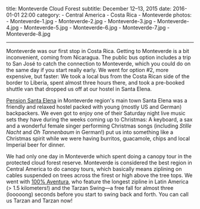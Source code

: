 title: Monteverde Cloud Forest
subtitle: December 12–13, 2015
date: 2016-01-01 22:00
category:
    - Central America
    - Costa Rica
    - Monteverde
photos:
	- Monteverde-1.jpg
	- Monteverde-2.jpg
	- Monteverde-3.jpg
	- Monteverde-4.jpg
	- Monteverde-5.jpg
	- Monteverde-6.jpg
	- Monteverde-7.jpg
	- Monteverde-8.jpg

---

Monteverde was our first stop in Costa Rica. Getting to Monteverde is a bit inconvenient, coming from Nicaragua. The public bus option includes a trip to San José to catch the connection to Monteverde, which you could do on the same day if you start really early. We went for option #2, more expensive, but faster: We took a local bus from the Costa Rican side of the border to Liberia, spent almost three hours there, and took a pre-booked shuttle van that dropped us off at our hostel in Santa Elena.

[Pension Santa Elena](http://www.pensionsantaelena.com/) in Monteverde region's main town Santa Elena was a friendly and relaxed hostel packed with young (mostly US and German) backpackers. We even got to enjoy one of their Saturday night live music sets they have during the weeks coming up to Christmas: A keyboard, a sax and a wonderful female singer performing Christmas songs (including *Stille Nacht* and *Oh Tannenbaum* in German!) put us into something like a Christmas spirit while we were having burritos, guacamole, chips and local Imperial beer for dinner.

We had only one day in Monteverde which spent doing a canopy tour in the protected cloud forest reserve. Monteverde is considered the best region in Central America to do canopy tours, which basically means ziplining on cables suspended on trees across the firest or high above the tree tops. We went with [100% Aventura](http://www.aventuracanopytour.com/), who feature the longest zipline in Latin America (> 1.5 kilometers!) and the Tarzan Swing—a free fall for almost three (looooong) seconds before you start to swing back and forth. You can call us Tarzan and Tarzan now!